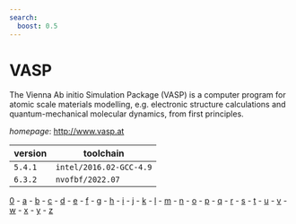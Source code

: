 ```yaml
---
search:
  boost: 0.5
---
```

# VASP

The Vienna Ab initio Simulation Package (VASP) is a computer program for atomic scale materials modelling, e.g. electronic structure calculations and quantum-mechanical molecular dynamics, from first principles.

*homepage*: <http://www.vasp.at>

version | toolchain
--------|----------
``5.4.1`` | ``intel/2016.02-GCC-4.9``
``6.3.2`` | ``nvofbf/2022.07``

[0](../0/index.md) - [a](../a/index.md) - [b](../b/index.md) - [c](../c/index.md) - [d](../d/index.md) - [e](../e/index.md) - [f](../f/index.md) - [g](../g/index.md) - [h](../h/index.md) - [i](../i/index.md) - [j](../j/index.md) - [k](../k/index.md) - [l](../l/index.md) - [m](../m/index.md) - [n](../n/index.md) - [o](../o/index.md) - [p](../p/index.md) - [q](../q/index.md) - [r](../r/index.md) - [s](../s/index.md) - [t](../t/index.md) - [u](../u/index.md) - [v](../v/index.md) - [w](../w/index.md) - [x](../x/index.md) - [y](../y/index.md) - [z](../z/index.md)

